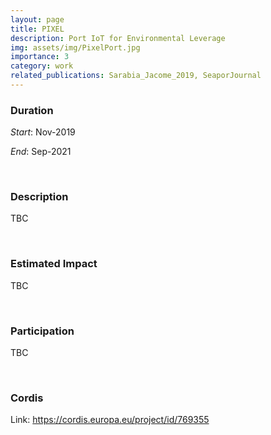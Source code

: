 ```yaml
---
layout: page
title: PIXEL 
description: Port IoT for Environmental Leverage
img: assets/img/PixelPort.jpg
importance: 3
category: work
related_publications: Sarabia_Jacome_2019, SeaporJournal
---
```


### Duration

*Start*: Nov-2019


*End*: Sep-2021 

&nbsp;

### Description
TBC



&nbsp;


### Estimated Impact
TBC


&nbsp;

### Participation
TBC



&nbsp;

### Cordis
Link: https://cordis.europa.eu/project/id/769355

&nbsp;


